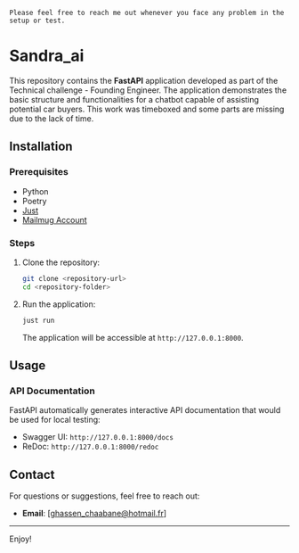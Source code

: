 ```Warning
Please feel free to reach me out whenever you face any problem in the setup or test.
```

# Sandra_ai

This repository contains the **FastAPI** application developed as part of the Technical challenge - Founding Engineer. The application demonstrates the basic structure and functionalities for a chatbot capable of assisting potential car buyers.
This work was timeboxed and some parts are missing due to the lack of time.

## Installation

### Prerequisites

- Python
- Poetry
- [Just](https://github.com/casey/just)
- [Mailmug Account](https://mailmug.net/admin)

### Steps

1. Clone the repository:

   ```bash
   git clone <repository-url>
   cd <repository-folder>
   ```

2. Run the application:

   ```bash
   just run
   ```

   The application will be accessible at `http://127.0.0.1:8000`.

## Usage

### API Documentation

FastAPI automatically generates interactive API documentation that would be used for local testing:

- Swagger UI: `http://127.0.0.1:8000/docs`
- ReDoc: `http://127.0.0.1:8000/redoc`

## Contact

For questions or suggestions, feel free to reach out:

- **Email**: [ghassen_chaabane@hotmail.fr]

---

Enjoy!

